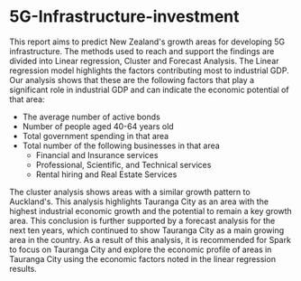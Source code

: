 # 5G-Infrastructure-investment

This report aims to predict New Zealand's growth areas for developing 5G infrastructure. The methods used to reach and support the findings are divided into Linear regression, Cluster and Forecast Analysis.
The Linear regression model highlights the factors contributing most to industrial GDP. Our analysis shows that these are the following factors that play a significant role in industrial GDP and can indicate the economic potential of that area:

  * The average number of active bonds
  *	Number of people aged 40-64 years old
  *	Total government spending in that area
  *	Total number of the following businesses in that area
      *	Financial and Insurance services
      *	Professional, Scientific, and Technical services
      *	Rental hiring and Real Estate Services

The cluster analysis shows areas with a similar growth pattern to Auckland's. This analysis highlights Tauranga City as an area with the highest industrial economic growth and the potential to remain a key growth area. This conclusion is further supported by a forecast analysis for the next ten years, which continued to show Tauranga City as a main growing area in the country. 
As a result of this analysis, it is recommended for Spark to focus on Tauranga City and explore the economic profile of areas in Tauranga City using the economic factors noted in the linear regression results.  

